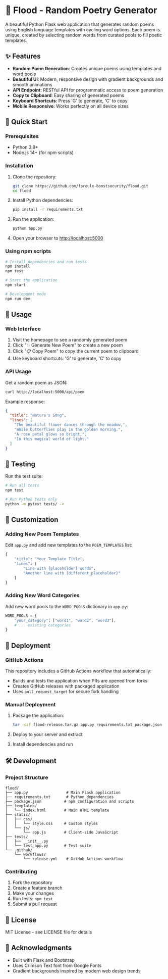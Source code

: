 # 🌊 Flood - Random Poetry Generator

A beautiful Python Flask web application that generates random poems using English language templates with cycling word options. Each poem is unique, created by selecting random words from curated pools to fill poetic templates.

## ✨ Features

- **Random Poem Generation**: Creates unique poems using templates and word pools
- **Beautiful UI**: Modern, responsive design with gradient backgrounds and smooth animations
- **API Endpoint**: RESTful API for programmatic access to poem generation
- **Copy to Clipboard**: Easy sharing of generated poems
- **Keyboard Shortcuts**: Press 'G' to generate, 'C' to copy
- **Mobile Responsive**: Works perfectly on all device sizes

## 🚀 Quick Start

### Prerequisites

- Python 3.8+
- Node.js 14+ (for npm scripts)

### Installation

1. Clone the repository:
   ```bash
   git clone https://github.com/fproulx-boostsecurity/flood.git
   cd flood
   ```

2. Install Python dependencies:
   ```bash
   pip install -r requirements.txt
   ```

3. Run the application:
   ```bash
   python app.py
   ```

4. Open your browser to [http://localhost:5000](http://localhost:5000)

### Using npm scripts

```bash
# Install dependencies and run tests
npm install
npm test

# Start the application
npm start

# Development mode
npm run dev
```

## 📖 Usage

### Web Interface

1. Visit the homepage to see a randomly generated poem
2. Click "✨ Generate New Poem" to create a new poem
3. Click "📋 Copy Poem" to copy the current poem to clipboard
4. Use keyboard shortcuts: 'G' to generate, 'C' to copy

### API Usage

Get a random poem as JSON:

```bash
curl http://localhost:5000/api/poem
```

Example response:
```json
{
  "title": "Nature's Song",
  "lines": [
    "The beautiful flower dances through the meadow,",
    "While butterflies play in the golden morning.",
    "A rose petal glows so bright,",
    "In this magical world of light."
  ]
}
```

## 🧪 Testing

Run the test suite:

```bash
# Run all tests
npm test

# Run Python tests only
python -m pytest tests/ -v
```

## 🎨 Customization

### Adding New Poem Templates

Edit `app.py` and add new templates to the `POEM_TEMPLATES` list:

```python
{
    "title": "Your Template Title",
    "lines": [
        "Line with {placeholder} words",
        "Another line with {different_placeholder}"
    ]
}
```

### Adding New Word Categories

Add new word pools to the `WORD_POOLS` dictionary in `app.py`:

```python
WORD_POOLS = {
    "your_category": ["word1", "word2", "word3"],
    # ... existing categories
}
```

## 🚀 Deployment

### GitHub Actions

This repository includes a GitHub Actions workflow that automatically:

- Builds and tests the application when PRs are opened from forks
- Creates GitHub releases with packaged application
- Uses `pull_request_target` for secure fork handling

### Manual Deployment

1. Package the application:
   ```bash
   tar -czf flood-release.tar.gz app.py requirements.txt package.json templates static
   ```

2. Deploy to your server and extract
3. Install dependencies and run

## 🛠️ Development

### Project Structure

```
flood/
├── app.py                 # Main Flask application
├── requirements.txt       # Python dependencies
├── package.json          # npm configuration and scripts
├── templates/
│   └── index.html        # Main HTML template
├── static/
│   ├── css/
│   │   └── style.css     # Custom styles
│   └── js/
│       └── app.js        # Client-side JavaScript
├── tests/
│   ├── __init__.py
│   └── test_app.py       # Test suite
└── .github/
    └── workflows/
        └── release.yml    # GitHub Actions workflow
```

### Contributing

1. Fork the repository
2. Create a feature branch
3. Make your changes
4. Run tests: `npm test`
5. Submit a pull request

## 📝 License

MIT License - see LICENSE file for details

## 🙏 Acknowledgments

- Built with Flask and Bootstrap
- Uses Crimson Text font from Google Fonts
- Gradient backgrounds inspired by modern web design trends